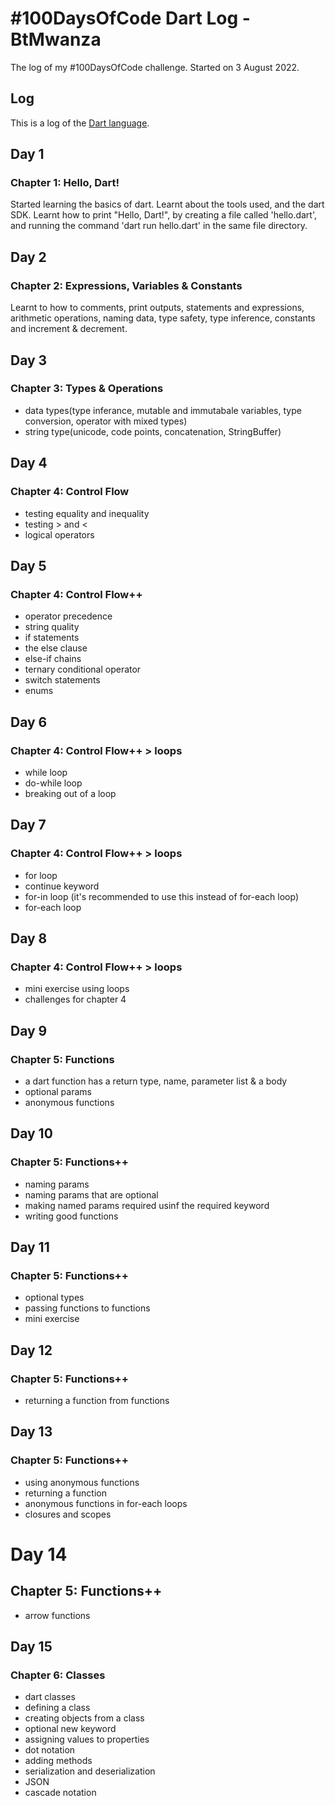 # #100DaysOfCode Dart Log - BtMwanza

The log of my #100DaysOfCode challenge. Started on 3 August 2022.

## Log
This is a log of the [Dart language](https://dart.dev).

## Day 1
### Chapter 1: Hello, Dart!
Started learning the basics of dart.
Learnt about the tools used, and the dart SDK.
Learnt how to print "Hello, Dart!", by creating a file called 'hello.dart', and running the command 'dart run hello.dart' in the same file directory.

## Day 2
### Chapter 2: Expressions, Variables & Constants
Learnt to how to comments, print outputs, statements and expressions, arithmetic operations, naming data, type safety, type inference, constants and increment & decrement.

## Day 3
### Chapter 3: Types & Operations
* data types(type inferance, mutable and immutabale variables, type conversion, operator with mixed types)
* string type(unicode, code points, concatenation, StringBuffer)

## Day 4 
### Chapter 4: Control Flow
* testing equality and inequality
* testing > and <
* logical operators

## Day 5
### Chapter 4: Control Flow++
* operator precedence
* string quality
* if statements
* the else clause
* else-if chains
* ternary conditional operator
* switch statements
* enums

## Day 6
### Chapter 4: Control Flow++ > loops
* while loop
* do-while loop
* breaking out of a loop

## Day 7
### Chapter 4: Control Flow++ > loops
* for loop
* continue keyword
* for-in loop (it's recommended to use this instead of for-each loop)
* for-each loop

## Day 8
### Chapter 4: Control Flow++ > loops
* mini exercise using loops
* challenges for chapter 4

## Day 9
### Chapter 5: Functions
* a dart function has a return type, name, parameter list & a body
* optional params
* anonymous functions

## Day 10
### Chapter 5: Functions++
* naming params
* naming params that are optional
* making named params required usinf the required keyword
* writing good functions

## Day 11
### Chapter 5: Functions++
* optional types
* passing functions to functions
* mini exercise

## Day 12
### Chapter 5: Functions++
* returning a function from functions

## Day 13
### Chapter 5: Functions++
* using anonymous functions
* returning a function
* anonymous functions in for-each loops
* closures and scopes

# Day 14
## Chapter 5: Functions++
* arrow functions

## Day 15
### Chapter 6: Classes
* dart classes
* defining a class
* creating objects from a class
* optional new keyword
* assigning values to properties
* dot notation
* adding methods
* serialization and deserialization
* JSON
* cascade notation


